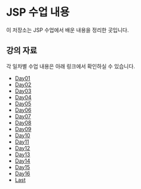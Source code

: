 

# JSP 수업 내용

이 저장소는 JSP 수업에서 배운 내용을 정리한 곳입니다. 

## 강의 자료

각 일차별 수업 내용은 아래 링크에서 확인하실 수 있습니다.

- [Day01](https://github.com/Noah3521/JSP/tree/main/Day01)
- [Day02](https://github.com/Noah3521/JSP/tree/main/Day02)
- [Day03](https://github.com/Noah3521/JSP/tree/main/Day03)
- [Day04](https://github.com/Noah3521/JSP/tree/main/Day04)
- [Day05](https://github.com/Noah3521/JSP/tree/main/Day05)
- [Day06](https://github.com/Noah3521/JSP/tree/main/Day06)
- [Day07](https://github.com/Noah3521/JSP/tree/main/Day07)
- [Day08](https://github.com/Noah3521/JSP/tree/main/Day08)
- [Day09](https://github.com/Noah3521/JSP/tree/main/Day09)
- [Day10](https://github.com/Noah3521/JSP/tree/main/Day10)
- [Day11](https://github.com/Noah3521/JSP/tree/main/Day11)
- [Day12](https://github.com/Noah3521/JSP/tree/main/Day12)
- [Day13](https://github.com/Noah3521/JSP/tree/main/Day13)
- [Day14](https://github.com/Noah3521/JSP/tree/main/Day14)
- [Day15](https://github.com/Noah3521/JSP/tree/main/Day15)
- [Day16](https://github.com/Noah3521/JSP/tree/main/Day16)
- [Last](https://github.com/Noah3521/JSP/tree/main/Last)

